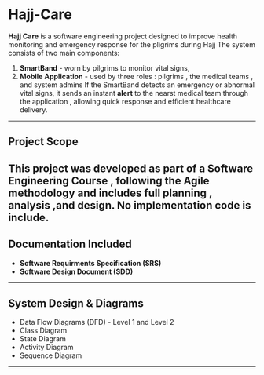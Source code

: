 # Hajj-Care
**Hajj Care** is a software engineering project designed to improve health monitoring and emergency response for the pligrims during Hajj
The system consists of two main components:
1. **SmartBand** - worn by pilgrims to monitor vital signs,
2. **Mobile Application** - used by three roles : pilgrims , the medical teams , and system admins
If the SmartBand detects an emergency or abnormal vital signs, it sends an instant **alert** to the nearst medical team through the application , allowing quick response and efficient healthcare delivery.
---
## Project Scope
This project was developed as part of a **Software Engineering Course** , following the **Agile methodology** and includes full planning , analysis ,and design. No implementation code is include.
---
## Documentation Included
- **Software Requirments Specification (SRS)**
- **Software Design Document (SDD)**
---
## System Design & Diagrams
- Data Flow Diagrams (DFD) - Level 1 and Level 2
- Class Diagram
- State Diagram
- Activity Diagram
- Sequence Diagram
---
